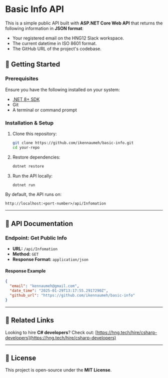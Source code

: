 # Basic Info API

This is a simple public API built with **ASP.NET Core Web API** that returns the following information in **JSON format**:
- Your registered email on the HNG12 Slack workspace.
- The current datetime in ISO 8601 format.
- The GitHub URL of the project's codebase.

## 🚀 Getting Started

### Prerequisites
Ensure you have the following installed on your system:
- [.NET 8+ SDK](https://dotnet.microsoft.com/download)
- Git
- A terminal or command prompt

### Installation & Setup
1. Clone this repository:
   ```sh
   git clone https://github.com/ikennaumeh/basic-info.git
   cd your-repo
   ```
2. Restore dependencies:
   ```sh
   dotnet restore
   ```
3. Run the API locally:
   ```sh
   dotnet run
   ```

By default, the API runs on:
```
http://localhost:<port-number>/api/Infomation
```

---

## 📌 API Documentation

### **Endpoint:** Get Public Info
- **URL:** `/api/Infomation`
- **Method:** `GET`
- **Response Format:** `application/json`

#### **Response Example**
```json
{
  "email": "kennaumeh@gmail.com",
  "date_time": "2025-01-29T13:17:55.2917290Z",
  "github_url": "https://github.com/ikennaumeh/basic-info"
}
```

---

## 🔗 Related Links
Looking to hire **C# developers**? Check out:
[https://hng.tech/hire/csharp-developers](https://hng.tech/hire/csharp-developers)

---

## 📜 License
This project is open-source under the **MIT License**.

